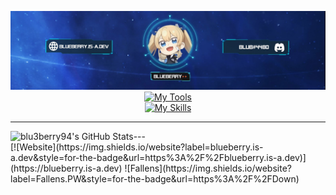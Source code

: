 <div align="center">

  ![banner](https://raw.githubusercontent.com/blu3berry94/blu3berry94/main/blub_banner.jpg)
  [![My Tools](https://skillicons.dev/icons?i=vscode,idea,eclipse,visualstudio)](https://skillicons.dev)
  <br>
  [![My Skills](https://skillicons.dev/icons?i=java,cpp,js,py,html,css,sass,mysql)](https://skillicons.dev)
</div>

---
  <img align="left" alt="blu3berry94's GitHub Stats" src="https://github-readme-stats.vercel.app/api?username=blu3berry94&show_icons=true&hide_border=false&title_color=ff652f&icon_color=FFE400&bg_color=09131B&text_color=ffffff&border_color=0c1a25" />
---
<br>
[![Website](https://img.shields.io/website?label=blueberry.is-a.dev&style=for-the-badge&url=https%3A%2F%2Fblueberry.is-a.dev)](https://blueberry.is-a.dev) ![Fallens](https://img.shields.io/website?label=Fallens.PW&style=for-the-badge&url=https%3A%2F%2FDown)

